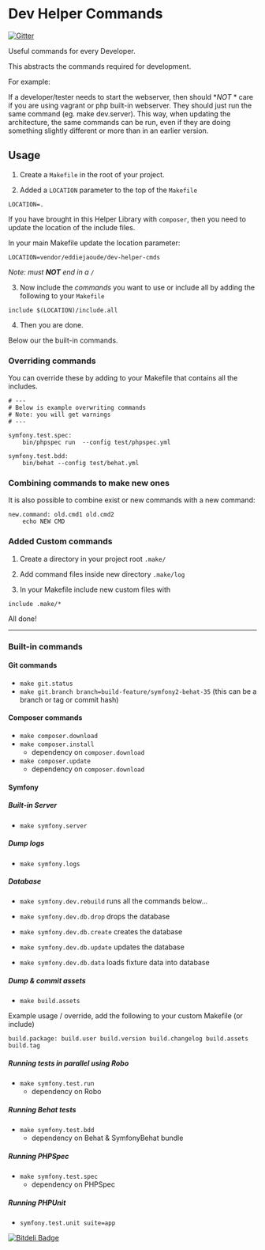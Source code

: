 # Dev Helper Commands

[![Gitter](https://badges.gitter.im/Join%20Chat.svg)](https://gitter.im/eddiejaoude/dev-helper-cmds?utm_source=badge&utm_medium=badge&utm_campaign=pr-badge&utm_content=badge)

Useful commands for every Developer.

This abstracts the commands required for development.

For example:

If a developer/tester needs to start the webserver, then should **NOT* * care if you are using vagrant or php built-in webserver.
They should just run the same command (eg. make dev.server). This way, when updating the architecture, the same commands 
 can be run, even if they are doing something slightly different or more than in an earlier version.

## Usage

1. Create a `Makefile` in the root of your project.

2. Added a `LOCATION` parameter to the top of the `Makefile`

```
LOCATION=.
```

If you have brought in this Helper Library with `composer`, then you need to update the location of the include files.

In your main Makefile update the location parameter:

```
LOCATION=vendor/eddiejaoude/dev-helper-cmds
```

*Note: must **NOT** end in a `/`*

3. Now include the *commands* you want to use or include all by adding the following to your `Makefile`

```
include $(LOCATION)/include.all
```

4. Then you are done.

Below our the built-in commands. 
 
### Overriding commands

You can override these by adding to your Makefile that contains all the includes.

```
# ---
# Below is example overwriting commands
# Note: you will get warnings
# ---

symfony.test.spec:
	bin/phpspec run  --config test/phpspec.yml

symfony.test.bdd:
	bin/behat --config test/behat.yml 
```

### Combining commands to make new ones

It is also possible to combine exist or new commands with a new command:

```
new.command: old.cmd1 old.cmd2
    echo NEW CMD
```

### Added Custom commands

1. Create a directory in your project root `.make/`

2. Add command files inside new directory `.make/log`

3. In your Makefile include new custom files with
 
```
include .make/*
```

All done!


---

### Built-in commands

#### Git commands

* `make git.status`
* `make git.branch branch=build-feature/symfony2-behat-35` (this can be a branch or tag or commit hash)

#### Composer commands

* `make composer.download`
* `make composer.install`
    * dependency on `composer.download`
* `make composer.update`
    * dependency on `composer.download`

#### Symfony

##### Built-in Server

* `make symfony.server`

##### Dump logs

* `make symfony.logs`

##### Database

* `make symfony.dev.rebuild` runs all the commands below...

* `make symfony.dev.db.drop` drops the database
* `make symfony.dev.db.create` creates the database
* `make symfony.dev.db.update` updates the database
* `make symfony.dev.db.data` loads fixture data into database

##### Dump & commit assets

* `make build.assets`

Example usage / override, add the following to your custom Makefile (or include) 

```build.package: build.user build.version build.changelog build.assets build.tag```

##### Running tests in parallel using Robo

* `make symfony.test.run`
    * dependency on Robo

##### Running Behat tests

* `make symfony.test.bdd`
    * dependency on Behat & SymfonyBehat bundle
    
##### Running PHPSpec

* `make symfony.test.spec`
    * dependency on PHPSpec
    
##### Running PHPUnit

* `symfony.test.unit suite=app`



[![Bitdeli Badge](https://d2weczhvl823v0.cloudfront.net/eddiejaoude/dev-helper-cmds/trend.png)](https://bitdeli.com/free "Bitdeli Badge")

